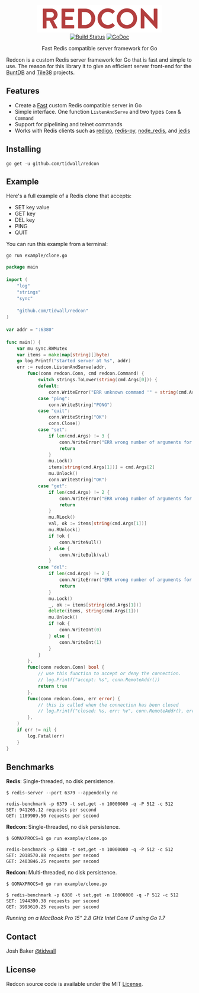 <p align="center">
<img 
    src="logo.png" 
    width="336" height="75" border="0" alt="REDCON">
<br>
<a href="https://travis-ci.org/tidwall/redcon"><img src="https://img.shields.io/travis/tidwall/redcon.svg?style=flat-square" alt="Build Status"></a>
<a href="https://godoc.org/github.com/tidwall/redcon"><img src="https://img.shields.io/badge/api-reference-blue.svg?style=flat-square" alt="GoDoc"></a>
</p>

<p align="center">Fast Redis compatible server framework for Go</a></p>

Redcon is a custom Redis server framework for Go that is fast and simple to use. The reason for this library it to give an efficient server front-end for the [BuntDB](https://github.com/tidwall/buntdb) and [Tile38](https://github.com/tidwall/tile38) projects.

Features
--------
- Create a [Fast](#benchmarks) custom Redis compatible server in Go
- Simple interface. One function `ListenAndServe` and two types `Conn` & `Command`
- Support for pipelining and telnet commands
- Works with Redis clients such as [redigo](https://github.com/garyburd/redigo), [redis-py](https://github.com/andymccurdy/redis-py), [node_redis](https://github.com/NodeRedis/node_redis), and [jedis](https://github.com/xetorthio/jedis)

Installing
----------

```
go get -u github.com/tidwall/redcon
```

Example
-------

Here's a full example of a Redis clone that accepts:

- SET key value
- GET key
- DEL key
- PING
- QUIT

You can run this example from a terminal:

```sh
go run example/clone.go
```

```go
package main

import (
	"log"
	"strings"
	"sync"

	"github.com/tidwall/redcon"
)

var addr = ":6380"

func main() {
	var mu sync.RWMutex
	var items = make(map[string][]byte)
	go log.Printf("started server at %s", addr)
	err := redcon.ListenAndServe(addr,
		func(conn redcon.Conn, cmd redcon.Command) {
			switch strings.ToLower(string(cmd.Args[0])) {
			default:
				conn.WriteError("ERR unknown command '" + string(cmd.Args[0]) + "'")
			case "ping":
				conn.WriteString("PONG")
			case "quit":
				conn.WriteString("OK")
				conn.Close()
			case "set":
				if len(cmd.Args) != 3 {
					conn.WriteError("ERR wrong number of arguments for '" + string(cmd.Args[0]) + "' command")
					return
				}
				mu.Lock()
				items[string(cmd.Args[1])] = cmd.Args[2]
				mu.Unlock()
				conn.WriteString("OK")
			case "get":
				if len(cmd.Args) != 2 {
					conn.WriteError("ERR wrong number of arguments for '" + string(cmd.Args[0]) + "' command")
					return
				}
				mu.RLock()
				val, ok := items[string(cmd.Args[1])]
				mu.RUnlock()
				if !ok {
					conn.WriteNull()
				} else {
					conn.WriteBulk(val)
				}
			case "del":
				if len(cmd.Args) != 2 {
					conn.WriteError("ERR wrong number of arguments for '" + string(cmd.Args[0]) + "' command")
					return
				}
				mu.Lock()
				_, ok := items[string(cmd.Args[1])]
				delete(items, string(cmd.Args[1]))
				mu.Unlock()
				if !ok {
					conn.WriteInt(0)
				} else {
					conn.WriteInt(1)
				}
			}
		},
		func(conn redcon.Conn) bool {
			// use this function to accept or deny the connection.
			// log.Printf("accept: %s", conn.RemoteAddr())
			return true
		},
		func(conn redcon.Conn, err error) {
			// this is called when the connection has been closed
			// log.Printf("closed: %s, err: %v", conn.RemoteAddr(), err)
		},
	)
	if err != nil {
		log.Fatal(err)
	}
}
```

Benchmarks
----------

**Redis**: Single-threaded, no disk persistence.

```
$ redis-server --port 6379 --appendonly no
```
```
redis-benchmark -p 6379 -t set,get -n 10000000 -q -P 512 -c 512
SET: 941265.12 requests per second
GET: 1189909.50 requests per second
```

**Redcon**: Single-threaded, no disk persistence.

```
$ GOMAXPROCS=1 go run example/clone.go
```
```
redis-benchmark -p 6380 -t set,get -n 10000000 -q -P 512 -c 512
SET: 2018570.88 requests per second
GET: 2403846.25 requests per second
```

**Redcon**: Multi-threaded, no disk persistence.

```
$ GOMAXPROCS=0 go run example/clone.go
```
```
$ redis-benchmark -p 6380 -t set,get -n 10000000 -q -P 512 -c 512
SET: 1944390.38 requests per second
GET: 3993610.25 requests per second
```

*Running on a MacBook Pro 15" 2.8 GHz Intel Core i7 using Go 1.7*

Contact
-------
Josh Baker [@tidwall](http://twitter.com/tidwall)

License
-------
Redcon source code is available under the MIT [License](/LICENSE).

